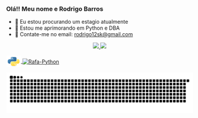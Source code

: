 ### Olá!! Meu nome e Rodrigo Barros 

- 👀 Eu estou procurando um estagio atualmente
- 🌱 Estou me aprimorando em Python e DBA
- 💞️ Contate-me no email: rodrigo12sk@gmail.com

<div align="center">
  <a href="https://github.com/RodrigoBlue">
  <img height="180em" src="https://github-readme-stats.vercel.app/api?username=RodrigoBlue&show_icons=true&theme=highcontrast&include_all_commits=true&count_private=true"/>
  <img height="180em" src="https://github-readme-stats.vercel.app/api/top-langs/?username=RodrigoBlue&layout=compact&langs_count=7&theme=dracula"/>
</div>


<div style="display: inline_block"><br>
 
  <img align="center" alt="Rafa-Python" height="30" width="40" src="https://raw.githubusercontent.com/devicons/devicon/master/icons/python/python-original.svg">
  <img align="center" alt="Rafa-Python" height="30" width="40" src="https://cdn.jsdelivr.net/gh/devicons/devicon/icons/mysql/mysql-original.svg">


</div>


![Snake animation](https://github.com/RodrigoBlue/RodrigoBlue/blob/output/github-contribution-grid-snake.svg)
